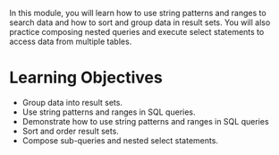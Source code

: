 In this module, you will learn how to use string patterns and ranges to search data and how to sort and group data in result sets. You will also practice composing nested queries and execute select statements to access data from multiple tables.
# Learning Objectives
- Group data into result sets.
- Use string patterns and ranges in SQL queries.
- Demonstrate how to use string patterns and ranges in SQL queries
- Sort and order result sets.
- Compose sub-queries and nested select statements.
